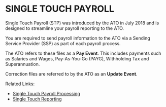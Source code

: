 # SINGLE TOUCH PAYROLL

Single Touch Payroll (STP) was introduced by the ATO in July 2018 and is designed to streamline your payroll reporting to the ATO. 

You are required to send payroll information to the ATO via a Sending Service Provider (SSP) as part of each payroll process. 

The ATO refers to these files as a **Pay Event**. This includes payments such as Salaries and Wages, Pay-As-You-Go (PAYG), Withholding Tax and Superannuation.  

Correction files are referred to by the ATO as an **Update Event**.

Related Links:

- [Single Touch Payroll Processing](au-payroll-processing-single-touch-payroll-processing.md)
- [Single Touch Reporting](au-payroll-report-single-touch-reporting.md)



